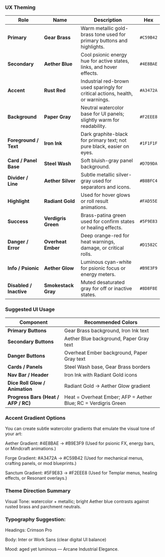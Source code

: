 ### UX Theming

| Role                    | Name                | Description                                                                    | Hex       |
| ----------------------- | ------------------- | ------------------------------------------------------------------------------ | --------- |
| **Primary**             | **Gear Brass**      | Warm metallic gold-brass tone used for primary buttons and highlights.         | `#C59B42` |
| **Secondary**           | **Aether Blue**     | Cool psionic energy hue for active states, links, and hover effects.           | `#4E8BAE` |
| **Accent**              | **Rust Red**        | Industrial red-brown used sparingly for critical actions, health, or warnings. | `#A3472A` |
| **Background**          | **Paper Gray**      | Neutral watercolor base for UI panels; slightly warm for readability.          | `#F2EEE8` |
| **Foreground / Text**   | **Iron Ink**        | Dark graphite-black for primary text; not pure black, easier on eyes.          | `#1F1F1F` |
| **Card / Panel Base**   | **Steel Wash**      | Soft bluish-gray panel background.                                             | `#D7D9DA` |
| **Divider / Line**      | **Aether Silver**   | Subtle metallic silver-gray used for separators and icons.                     | `#B8BFC4` |
| **Highlight**           | **Radiant Gold**    | Used for hover glows or roll result animations.                                | `#FAD55E` |
| **Success**             | **Verdigris Green** | Brass-patina green used for confirm states or healing effects.                 | `#5F9E83` |
| **Danger / Error**      | **Overheat Ember**  | Deep orange-red for heat warnings, damage, or critical rolls.                  | `#D1582C` |
| **Info / Psionic**      | **Aether Glow**     | Luminous cyan-white for psionic focus or energy meters.                        | `#B9E3F9` |
| **Disabled / Inactive** | **Smokestack Gray** | Muted desaturated gray for off or inactive states.                             | `#8D8F8E` |

### Suggested UI Usage

| Component                           | Recommended Colors                                             |
| ----------------------------------- | -------------------------------------------------------------- |
| **Primary Buttons**                 | Gear Brass background, Iron Ink text                           |
| **Secondary Buttons**               | Aether Blue background, Paper Gray text                        |
| **Danger Buttons**                  | Overheat Ember background, Paper Gray text                     |
| **Cards / Panels**                  | Steel Wash base, Gear Brass borders                            |
| **Nav Bar / Header**                | Iron Ink with Radiant Gold icons                               |
| **Dice Roll Glow / Animation**      | Radiant Gold → Aether Glow gradient                            |
| **Progress Bars (Heat / AFP / RC)** | Heat = Overheat Ember; AFP = Aether Blue; RC = Verdigris Green |

### Accent Gradient Options

You can create subtle watercolor gradients that emulate the visual tone of your art:

Aether Gradient: #4E8BAE → #B9E3F9
(Used for psionic FX, energy bars, or Mindcraft animations.)

Forge Gradient: #A3472A → #C59B42
(Used for mechanical menus, crafting panels, or mod blueprints.)

Sanctum Gradient: #5F9E83 → #F2EEE8
(Used for Templar menus, healing effects, or Resonant overlays.)

### Theme Direction Summary

Visual Tone: watercolor + metallic; bright Aether blue contrasts against rusted brass and parchment neutrals.

### Typography Suggestion:

Headings: Crimson Pro

Body: Inter or Work Sans (clear digital UI balance)

Mood: aged yet luminous — Arcane Industrial Elegance.
